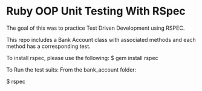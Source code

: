 # Ruby OOP Unit Testing With RSpec

The goal of this was to practice Test Driven Development using RSPEC.

This repo includes a Bank Account class with associated methods and each method has a corresponding test.

To install rspec, please use the following:
$ gem install rspec

To Run the test suits:
From the bank_account folder:

$ rspec
